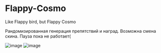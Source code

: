 # Flappy-Cosmo
Like Flappy bird, but Flappy Cosmo

Рандомизированная генерация препятствий и наград.
Возможна смена скина.
Пауза пока не работает(

![image](https://user-images.githubusercontent.com/56479283/205785535-72e31936-9c41-4567-8833-ea4948e86a82.png)
![image](https://user-images.githubusercontent.com/56479283/205785699-c638341f-fd4b-4f9f-9f4a-7b1631c56aeb.png)
